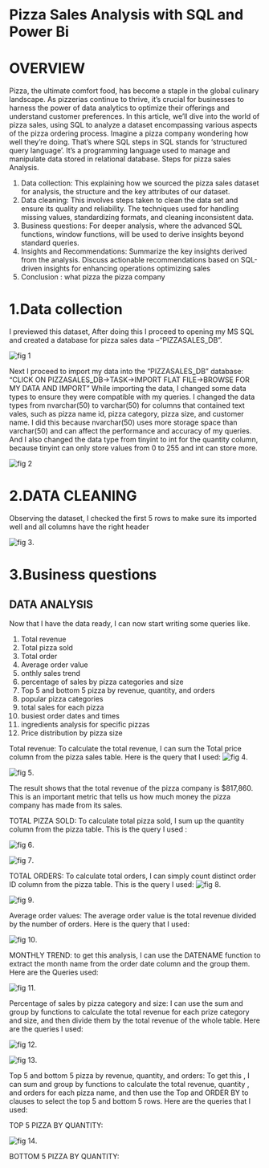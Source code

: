 # Pizza Sales Analysis with SQL and Power Bi
# OVERVIEW
Pizza, the ultimate comfort food, has become a staple in the global culinary landscape. As pizzerias continue to thrive, it’s crucial for businesses to harness the power of data analytics to optimize their offerings and understand customer preferences. In this article, we’ll dive into the world of pizza sales, using SQL to analyze a dataset encompassing various aspects of the pizza ordering process. Imagine a pizza company wondering how well they’re doing. That’s where SQL steps in 
SQL stands for ‘structured query language’. It’s a programming language used to manage and manipulate data stored in relational database.
Steps for pizza sales Analysis.
1.	Data collection: This explaining how we sourced the pizza sales dataset for analysis, the structure and the key attributes of our dataset.
2.	Data cleaning: This involves steps taken to clean the data set and ensure its quality and reliability. The techniques used for handling missing values, standardizing formats, and cleaning inconsistent data.
3.	Business questions: For deeper analysis, where the advanced SQL functions, window functions, will be used to derive insights beyond standard queries.
4.	Insights and Recommendations: Summarize the key insights derived from the analysis. Discuss actionable recommendations based on SQL-driven insights for enhancing operations optimizing sales 
5.	Conclusion : what pizza the pizza company 


# 1.Data collection
I previewed this dataset, After doing this I proceed to opening my MS SQL and created a database for pizza sales data –“PIZZASALES_DB”.

![fig 1 ](https://github.com/originaldx/Pizza-sales/blob/main/P%201.png)

Next I proceed to import my data into the “PIZZASALES_DB” database:
         “CLICK ON PIZZASALES_DB->TASK->IMPORT FLAT FILE->BROWSE FOR MY DATA AND IMPORT”
While importing the data, I changed some data types to ensure they were compatible with my queries. I changed the data types from nvarchar(50) to varchar(50) for columns that contained text vales, such as pizza  name id, pizza category, pizza size, and customer name. I did this because nvarchar(50) uses more storage space than varchar(50) and can affect the performance and accuracy of my queries. And I also changed the data type from tinyint to int for the quantity column, because tinyint can only store values from 0 to 255 and int can store more.

![fig 2](https://github.com/originaldx/Pizza-sales/blob/main/P%202.png)

# 2.DATA CLEANING
Observing the dataset, I checked the first 5 rows to make sure its imported well and all columns have the right header  

![fig 3](https://github.com/originaldx/Pizza-sales/blob/main/P%203.png).

  # 3.Business questions  
    
## DATA ANALYSIS
  Now that I have the data ready, I can now start writing some queries like.
1. Total revenue
2. Total pizza sold
3. Total order
4. Average order value
5. onthly sales trend
6. percentage of sales by pizza categories and size
7. Top 5 and bottom 5 pizza by revenue, quantity, and orders
8. popular pizza categories
9. total sales for each pizza 
10. busiest order dates and times 
11. ingredients analysis for specific pizzas
12. Price distribution by pizza size 



Total revenue: To calculate the total revenue, I can sum the Total price column from the pizza sales table. Here is the query that I used: 
![fig 4](https://github.com/originaldx/Pizza-sales/blob/main/P%204.png).

![fig 5](https://github.com/originaldx/Pizza-sales/blob/main/P%205.png).

The result shows that the total revenue of the pizza company is $817,860. This is an important metric that tells us how much money the pizza company has made from its sales.

TOTAL PIZZA SOLD: To calculate total pizza sold, I sum up the quantity column from the pizza table. This is the query I used :

![fig 6](https://github.com/originaldx/Pizza-sales/blob/main/P%206.png).

![fig 7](https://github.com/originaldx/Pizza-sales/blob/main/P%207.png).

TOTAL ORDERS: To calculate total orders, I can simply count distinct order ID  column from the pizza table. This is the query I used: 
![fig 8](https://github.com/originaldx/Pizza-sales/blob/main/P%208.png).

![fig 9](https://github.com/originaldx/Pizza-sales/blob/main/P%209.png).

Average order values: The average order value is the total revenue divided by the number of orders. Here is the query that I used: 

![fig 10](https://github.com/originaldx/Pizza-sales/blob/main/P%2010.png).

MONTHLY TREND: to get this analysis, I can use the DATENAME function to extract the month  name from the order date column and the group them. Here are the Queries used:

![fig 11](https://github.com/originaldx/Pizza-sales/blob/main/P%2011.png).

Percentage of sales by pizza category and size: I can use the sum and group by functions to calculate the total revenue for each prize category and size, and then divide them by the total revenue of the whole table. Here are the queries I used:

![fig 12](https://github.com/originaldx/Pizza-sales/blob/main/P%2012.png).

![fig 13](https://github.com/originaldx/Pizza-sales/blob/main/P%2013.png).

Top 5 and bottom 5 pizza by revenue, quantity, and orders: To get this , I can  sum and group by functions to calculate the total revenue, quantity , and orders for each pizza name, and then use the Top and ORDER BY to clauses to select the top 5 and bottom 5 rows. Here are the queries that I used:

TOP 5 PIZZA BY QUANTITY:

![fig 14](https://github.com/originaldx/Pizza-sales/blob/main/P%2014.png).

BOTTOM 5 PIZZA BY QUANTITY:





















